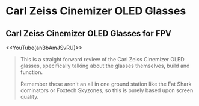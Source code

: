 # Carl Zeiss Cinemizer OLED Glasses

## Carl Zeiss Cinemizer OLED Glasses for FPV

<<YouTube(anBbAmJSvRU)>>

> This is a straight forward review of the Carl Zeiss Cinemizer OLED glasses, specifically talking about the glasses themselves, build and function.
>
> Remember these aren't an all in one ground station like the Fat Shark dominators or Foxtech Skyzones, so this is purely based upon screen quality.

